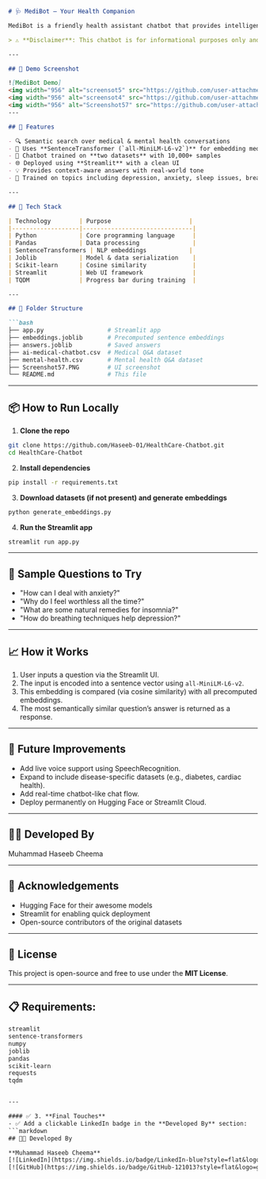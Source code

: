 ```markdown
# 🩺 MediBot – Your Health Companion

MediBot is a friendly health assistant chatbot that provides intelligent answers to your medical and mental health queries using a combination of **Sentence Transformers** and **Streamlit**. It’s powered by curated datasets from real doctor-patient interactions.

> ⚠️ **Disclaimer**: This chatbot is for informational purposes only and not a substitute for professional medical advice.

---

## 📸 Demo Screenshot

![MediBot Demo]
<img width="956" alt="screensot5" src="https://github.com/user-attachments/assets/7606faba-e136-4027-b01c-bf8329741053" />
<img width="956" alt="screensot4" src="https://github.com/user-attachments/assets/57cb4a14-add7-40aa-8a0a-f5eab0db2a69" />
<img width="956" alt="Screenshot57" src="https://github.com/user-attachments/assets/96233d65-f932-4769-8ca3-5c3622706d9d" />
---

## 🚀 Features

- 🔍 Semantic search over medical & mental health conversations
- 🧠 Uses **SentenceTransformer (`all-MiniLM-L6-v2`)** for embedding medical questions
- 🤖 Chatbot trained on **two datasets** with 10,000+ samples
- 🌐 Deployed using **Streamlit** with a clean UI
- 💡 Provides context-aware answers with real-world tone
- 🏥 Trained on topics including depression, anxiety, sleep issues, breathing techniques, CBT, and more

---

## 🧰 Tech Stack

| Technology        | Purpose                      |
|-------------------|-------------------------------|
| Python            | Core programming language     |
| Pandas            | Data processing               |
| SentenceTransformers | NLP embeddings            |
| Joblib            | Model & data serialization    |
| Scikit-learn      | Cosine similarity             |
| Streamlit         | Web UI framework              |
| TQDM              | Progress bar during training  |

---

## 📂 Folder Structure

```bash
├── app.py                  # Streamlit app
├── embeddings.joblib       # Precomputed sentence embeddings
├── answers.joblib          # Saved answers
├── ai-medical-chatbot.csv  # Medical Q&A dataset
├── mental-health.csv       # Mental health Q&A dataset
├── Screenshot57.PNG        # UI screenshot
└── README.md               # This file
```

---

## 📦 How to Run Locally

1. **Clone the repo**  
```bash
git clone https://github.com/Haseeb-01/HealthCare-Chatbot.git
cd HealthCare-Chatbot
```

2. **Install dependencies**  
```bash
pip install -r requirements.txt
```

3. **Download datasets (if not present) and generate embeddings**  
```bash
python generate_embeddings.py
```

4. **Run the Streamlit app**  
```bash
streamlit run app.py
```

---

## 🧪 Sample Questions to Try

- "How can I deal with anxiety?"
- "Why do I feel worthless all the time?"
- "What are some natural remedies for insomnia?"
- "How do breathing techniques help depression?"

---

## 📈 How it Works

1. User inputs a question via the Streamlit UI.
2. The input is encoded into a sentence vector using `all-MiniLM-L6-v2`.
3. This embedding is compared (via cosine similarity) with all precomputed embeddings.
4. The most semantically similar question’s answer is returned as a response.

---

## 🏁 Future Improvements

- Add live voice support using SpeechRecognition.
- Expand to include disease-specific datasets (e.g., diabetes, cardiac health).
- Add real-time chatbot-like chat flow.
- Deploy permanently on Hugging Face or Streamlit Cloud.

---

## 🧑‍💻 Developed By

Muhammad Haseeb Cheema

---

## 🙏 Acknowledgements

- Hugging Face for their awesome models
- Streamlit for enabling quick deployment
- Open-source contributors of the original datasets

---

## 📜 License

This project is open-source and free to use under the **MIT License**.

---

## 📋 Requirements:

```txt
streamlit
sentence-transformers
numpy
joblib
pandas
scikit-learn
requests
tqdm


---

#### ✅ 3. **Final Touches**
- ✅ Add a clickable LinkedIn badge in the **Developed By** section:
```markdown
## 🧑‍💻 Developed By

**Muhammad Haseeb Cheema**  
[![LinkedIn](https://img.shields.io/badge/LinkedIn-blue?style=flat&logo=linkedin)](https://www.linkedin.com/in/haseeb01/)  
[![GitHub](https://img.shields.io/badge/GitHub-121013?style=flat&logo=github&logoColor=white)](https://github.com/Haseeb-01)








